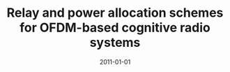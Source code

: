 ---
title: "Relay and power allocation schemes for OFDM-based cognitive radio systems"
collection: publications
permalink: /publication/2011-01-01-Relay-and-power-allocation-schemes-for-OFDM-based-cognitive-radio-systems
excerpt: '81 cites: https://scholar.google.com/scholar?oi=bibs\&amp;hl=en\&amp;cites=17628760006216262567'
date: 2011-01-01
venue: 'IEEE Transactions on Wireless Communications'
link: 'https://doi.org/10.1145/2486001'
paperurl: '/files/papers/TWC-relay.pdf'
citation: ' D Bharadia,  G Bansal,  P Kaligineedi,  VK Bhargava, '
---